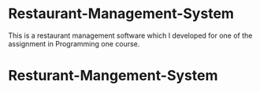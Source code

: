 # Restaurant-Management-System
This is a restaurant management software which I developed for one of the assignment in Programming one course.
# Resturant-Mangement-System
